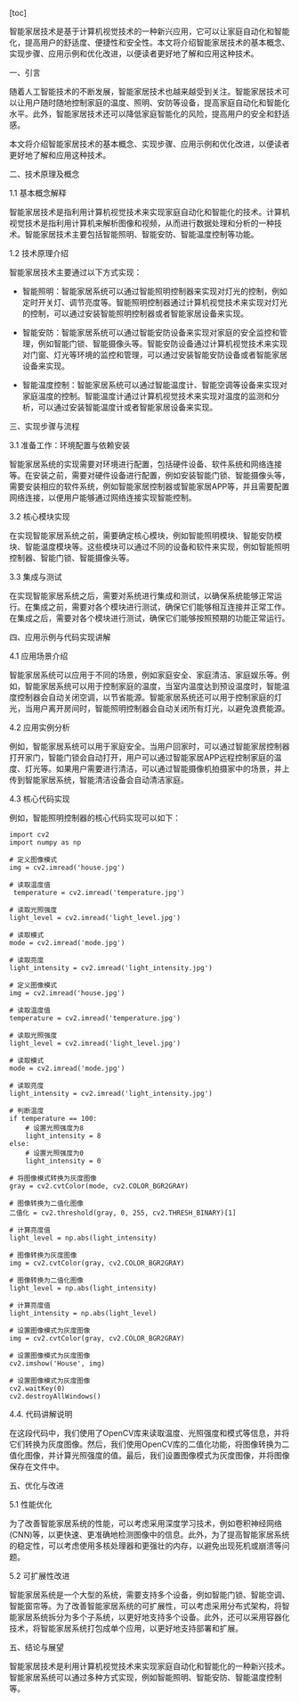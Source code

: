 
[toc]                    
                
                
智能家居技术是基于计算机视觉技术的一种新兴应用，它可以让家庭自动化和智能化，提高用户的舒适度、便捷性和安全性。本文将介绍智能家居技术的基本概念、实现步骤、应用示例和优化改进，以便读者更好地了解和应用这种技术。

一、引言

随着人工智能技术的不断发展，智能家居技术也越来越受到关注。智能家居技术可以让用户随时随地控制家庭的温度、照明、安防等设备，提高家庭自动化和智能化水平。此外，智能家居技术还可以降低家庭智能化的风险，提高用户的安全和舒适感。

本文将介绍智能家居技术的基本概念、实现步骤、应用示例和优化改进，以便读者更好地了解和应用这种技术。

二、技术原理及概念

1.1 基本概念解释

智能家居技术是指利用计算机视觉技术来实现家庭自动化和智能化的技术。计算机视觉技术是指利用计算机来解析图像和视频，从而进行数据处理和分析的一种技术。智能家居技术主要包括智能照明、智能安防、智能温度控制等功能。

1.2 技术原理介绍

智能家居技术主要通过以下方式实现：

- 智能照明：智能家居系统可以通过智能照明控制器来实现对灯光的控制，例如定时开关灯、调节亮度等。智能照明控制器通过计算机视觉技术来实现对灯光的控制，可以通过安装智能照明控制器或者智能家居设备来实现。

- 智能安防：智能家居系统可以通过智能安防设备来实现对家庭的安全监控和管理，例如智能门锁、智能摄像头等。智能安防设备通过计算机视觉技术来实现对门窗、灯光等环境的监控和管理，可以通过安装智能安防设备或者智能家居设备来实现。

- 智能温度控制：智能家居系统可以通过智能温度计、智能空调等设备来实现对家庭温度的控制。智能温度计通过计算机视觉技术来实现对温度的监测和分析，可以通过安装智能温度计或者智能家居设备来实现。

三、实现步骤与流程

3.1 准备工作：环境配置与依赖安装

智能家居系统的实现需要对环境进行配置，包括硬件设备、软件系统和网络连接等。在安装之前，需要对硬件设备进行配置，例如安装智能门锁、智能摄像头等，需要安装相应的软件系统，例如智能家居控制器或智能家居APP等，并且需要配置网络连接，以便用户能够通过网络连接实现智能控制。

3.2 核心模块实现

在实现智能家居系统之前，需要确定核心模块，例如智能照明模块、智能安防模块、智能温度模块等。这些模块可以通过不同的设备和软件来实现，例如智能照明控制器、智能门锁、智能摄像头等。

3.3 集成与测试

在实现智能家居系统之后，需要对系统进行集成和测试，以确保系统能够正常运行。在集成之前，需要对各个模块进行测试，确保它们能够相互连接并正常工作。在集成之后，需要对各个模块进行测试，确保它们能够按照预期的功能正常运行。

四、应用示例与代码实现讲解

4.1 应用场景介绍

智能家居系统可以应用于不同的场景，例如家庭安全、家庭清洁、家庭娱乐等。例如，智能家居系统可以用于控制家庭的温度，当室内温度达到预设温度时，智能温度控制器会自动关闭空调，以节省能源。智能家居系统还可以用于控制家庭的灯光，当用户离开房间时，智能照明控制器会自动关闭所有灯光，以避免浪费能源。

4.2 应用实例分析

例如，智能家居系统可以用于家庭安全。当用户回家时，可以通过智能家居控制器打开家门，智能门锁会自动打开，用户可以通过智能家居APP远程控制家庭的温度、灯光等。如果用户需要进行清洁，可以通过智能摄像机拍摄家中的场景，并上传到智能家居系统，智能清洁设备会自动清洁家庭。

4.3 核心代码实现

例如，智能照明控制器的核心代码实现可以如下：

```
import cv2
import numpy as np

# 定义图像模式
img = cv2.imread('house.jpg')

# 读取温度值
 temperature = cv2.imread('temperature.jpg')

# 读取光照强度
light_level = cv2.imread('light_level.jpg')

# 读取模式
mode = cv2.imread('mode.jpg')

# 读取亮度
light_intensity = cv2.imread('light_intensity.jpg')

# 定义图像模式
img = cv2.imread('house.jpg')

# 读取温度值
temperature = cv2.imread('temperature.jpg')

# 读取光照强度
light_level = cv2.imread('light_level.jpg')

# 读取模式
mode = cv2.imread('mode.jpg')

# 读取亮度
light_intensity = cv2.imread('light_intensity.jpg')

# 判断温度
if temperature == 100:
    # 设置光照强度为8
    light_intensity = 8
else:
    # 设置光照强度为0
    light_intensity = 0

# 将图像模式转换为灰度图像
gray = cv2.cvtColor(mode, cv2.COLOR_BGR2GRAY)

# 图像转换为二值化图像
二值化 = cv2.threshold(gray, 0, 255, cv2.THRESH_BINARY)[1]

# 计算亮度值
light_level = np.abs(light_intensity)

# 图像转换为灰度图像
img = cv2.cvtColor(gray, cv2.COLOR_BGR2GRAY)

# 图像转换为二值化图像
light_level = np.abs(light_intensity)

# 计算亮度值
light_intensity = np.abs(light_level)

# 设置图像模式为灰度图像
img = cv2.cvtColor(gray, cv2.COLOR_BGR2GRAY)

# 设置图像模式为灰度图像
cv2.imshow('House', img)

# 设置图像模式为灰度图像
cv2.waitKey(0)
cv2.destroyAllWindows()
```

4.4. 代码讲解说明

在这段代码中，我们使用了OpenCV库来读取温度、光照强度和模式等信息，并将它们转换为灰度图像。然后，我们使用OpenCV库的二值化功能，将图像转换为二值化图像，并计算光照强度的值。最后，我们设置图像模式为灰度图像，并将图像保存在文件中。

五、优化与改进

5.1 性能优化

为了改善智能家居系统的性能，可以考虑采用深度学习技术，例如卷积神经网络(CNN)等，以更快速、更准确地检测图像中的信息。此外，为了提高智能家居系统的稳定性，可以考虑使用多核处理器和更强壮的内存，以避免出现死机或崩溃等问题。

5.2 可扩展性改进

智能家居系统是一个大型的系统，需要支持多个设备，例如智能门锁、智能空调、智能窗帘等。为了改善智能家居系统的可扩展性，可以考虑采用分布式架构，将智能家居系统拆分为多个子系统，以更好地支持多个设备。此外，还可以采用容器化技术，将智能家居系统打包成单个应用，以更好地支持部署和扩展。

五、结论与展望

智能家居技术是利用计算机视觉技术来实现家庭自动化和智能化的一种新兴技术。智能家居系统可以通过多种方式实现，例如智能照明、智能安防、智能温度控制等。

